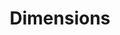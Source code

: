 ---
bigquery: https://console.cloud.google.com/bigquery?p=covid-19-dimensions-ai&page=table&d=data&t=publications
contributors: Digital Science, https://www.digital-science.com/
cost: Free for personal, non-commercial use.
description: Dimensions contains more than 100 million publications, ranging from
  articles published in scholarly journals, books and book chapters, to preprints
  and conference proceedings. All publications are contextualized with linked data
  sets, funding, publications, patents, clinical trials, and policy documents. You
  can also view associated categories, funders, institutions, and researcher profiles.
documentation: https://docs.dimensions.ai/bigquery/index.html
last_edit: Mon, 04 Apr 2022 19:04:00 GMT
location: https://www.dimensions.ai/products/free/
maintained_by: Digital Science, https://www.digital-science.com/
schema_fields: '[''funder_countries'', ''funding_chf'', ''publication_ids'', ''book_series_title'',
  ''license'', ''funding_cny'', ''research_org_country_names'', ''types'', ''associated_publication_id'',
  ''editors'', ''wikipedia_url'', ''research_org_state_names'', ''expiration_year'',
  ''funding_currency'', ''expiration_date'', ''kind'', ''original_assignee_countries'',
  ''open_access_categories'', ''source_id'', ''research_org_cities'', ''date_print'',
  ''categories'', ''research_org_state_codes'', ''conditions'', ''date_modified'',
  ''created_date'', ''arxiv_id'', ''doi'', ''issue'', ''year'', ''parent_id'', ''repository_url'',
  ''investigators'', ''date_online'', ''resulting_publication_ids'', ''email_address'',
  ''acronym'', ''reference_ids'', ''start_year'', ''altmetrics'', ''linkout'', ''journal'',
  ''relationships'', ''filing_date'', ''end_year'', ''filing_year'', ''repository_id'',
  ''conference'', ''start_date'', ''funder_org_cities'', ''assignee_countries'', ''foa_number'',
  ''registry'', ''researcher_ids'', ''established'', ''funding_cad'', ''eisbn'', ''active_years'',
  ''language'', ''legal_events'', ''family_members_ids'', ''grant_number'', ''current_assignee_countries'',
  ''granted_year'', ''category_icrp_cso'', ''metrics'', ''original_abstract'', ''clinical_trial_ids'',
  ''funding_gbp'', ''current_assignee'', ''funder_org_acronyms'', ''category_hrcs_hc'',
  ''associated_publication_pmid'', ''citations_count'', ''date_imported_gbq'', ''interventions'',
  ''funding_usd'', ''cpc'', ''funding_eur'', ''family_count'', ''type'', ''associated_grant_ids'',
  ''original_assignee'', ''end_date'', ''category_rcdc'', ''category_icrp_ct'', ''repository_name'',
  ''abstract'', ''jurisdiction'', ''subtitles'', ''legal_status'', ''inventor_names'',
  ''associated_publication_arxiv_id'', ''funder_org'', ''authors'', ''research_org_city_names'',
  ''research_org_countries'', ''funder_org_state_codes'', ''publication_date'', ''supporting_grant_ids'',
  ''phase'', ''mesh_terms'', ''funder_orgs'', ''date_inserted'', ''date_normal'',
  ''volume'', ''acronyms'', ''concepts'', ''research_orgs'', ''proceedings_title'',
  ''funding_jpy'', ''category_hrcs_rac'', ''original_title'', ''publisher'', ''book_title'',
  ''acknowledgements'', ''filing_status'', ''resulting_publication_doi'', ''title'',
  ''funding_amount'', ''open_access_categories_v2'', ''funder_org_countries'', ''family_id'',
  ''mesh_headings'', ''category_uoa'', ''category_hra'', ''links'', ''labels'', ''application_number'',
  ''publication_year'', ''category_bra'', ''ipcr'', ''gender'', ''funding_aud'', ''date'',
  ''organisation_details'', ''priority_year'', ''id'', ''status'', ''category_for'',
  ''aliases'', ''priority_date'', ''pages'', ''citations'', ''associated_publication_doi'',
  ''funding_nzd'', ''assignee_orgs'', ''cited_by_ids'', ''description'', ''current_assignee_orgs'',
  ''original_assignee_orgs'', ''pmid'', ''name'', ''brief_title'', ''external_ids'',
  ''embargo_date'', ''citation_string'', ''patent_ids'', ''funding_details'', ''granted_date'',
  ''address'', ''isbn'', ''journal_lists'', ''pmcid'', ''category_sdg'']'
shortname: dimensions
tags:
- scholarly literature
- patents
- funding
- clinical trials
- academic profiles
terms_of_use: 'Use of both the Dimensions COVID-19 dataset and full Dimensions dataset
  are subject to the Dimensions Terms of use: https://www.dimensions.ai/policies-terms-legal '
title: Dimensions
uuid: dcff88bd-fe6b-4fdb-8159-809bf9d7bc1c
---